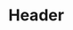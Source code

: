<!-- TITLE: New Pagefadsfasdg 2134 -->
<!-- SUBTITLE: A quick summary of New Pagefadsfasdg 2134 -->

# Header